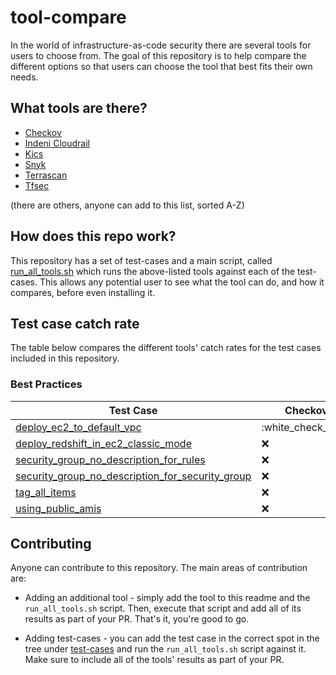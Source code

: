 # tool-compare
In the world of infrastructure-as-code security there are several tools for users to choose from.
The goal of this repository is to help compare the different options so that users can
choose the tool that best fits their own needs.

## What tools are there?
* [Checkov](https://github.com/bridgecrewio/checkov)
* [Indeni Cloudrail](https://www.indeni.com/cloudrail)
* [Kics](https://github.com/Checkmarx/kics)
* [Snyk](https://snyk.io/) 
* [Terrascan](https://github.com/accurics/terrascan) 
* [Tfsec](https://github.com/tfsec/tfsec)
  
(there are others, anyone can add to this list, sorted A-Z)

## How does this repo work?
This repository has a set of test-cases and a main script, called [run_all_tools.sh](/run_all_tools.sh) 
which runs the above-listed tools against each of the test-cases. This allows any potential user
to see what the tool can do, and how it compares, before even installing it.

## Test case catch rate
The table below compares the different tools' catch rates for the test cases included in this repository.

### Best Practices
| Test Case                                                                                                                         | Checkov               | Indeni Cloudrail      | Kics                  | Snyk                  | Terrascan             | Tfsec                 |
|-----------                                                                                                                        |---------              |------------------     |------                 |------                 |-----------            |-------                |
|[deploy_ec2_to_default_vpc](/best-practices/deploy_ec2_to_default_vpc)                                                             | :white_check_mark     | :white_check_mark     | :white_check_mark     | :x:                   | :white_check_mark     | :white_check_mark     |
|[deploy_redshift_in_ec2_classic_mode](/best-practices/deploy_redshift_in_ec2_classic_mode)                                         | :x:                   | :white_check_mark     | :x:                   | :x:                   | :x:                   | :x:                   |
|[security_group_no_description_for_rules](/best-practices/security_group_no_description_for_rules)                                 | :x:                   | :white_check_mark     | :x:                   | :x:                   | :x:                   | :x:                   |
|[security_group_no_description_for_security_group](/best-practices/security_group_no_description_for_security_group)               | :x:                   | :white_check_mark     | :x:                   | :white_check_mark     | :x:                   | :white_check_mark     |
|[tag_all_items](/best-practices/tag_all_items)                                                                                     | :x:                   | :white_check_mark     | :x:                   | :x:                   | :x:                   | :x:                   |
|[using_public_amis](/best-practices/using_public_amis)                                                                             | :x:                   | :white_check_mark     | :x:                   | :x:                   | :x:                   | :x:                   |

## Contributing
Anyone can contribute to this repository. The main areas of contribution are:

* Adding an additional tool - simply add the tool to this readme and the `run_all_tools.sh` script. Then,
execute that script and add all of its results as part of your PR. That's it, you're good to go.
  
* Adding test-cases - you can add the test case in the correct spot in the tree under [test-cases](/test-cases)
and run the `run_all_tools.sh` script against it. Make sure to include all of the tools' results as part of your PR.
  
